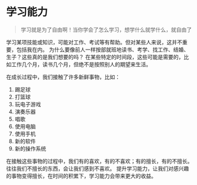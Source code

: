 # 学习能力

> 学习就是为了自由啊！当你学会了怎么学习，想学什么就学什么，就自由了

学习某项技能或知识，可能对工作、考试等有帮助。但对某些人来说，这并不重要，包括我在内。
为什么要像前人一样按部就班地读书、考学、找工作、结婚、生子？这些真的是我们想要的吗？
在某些特定的时间段，这些可能是需要的，比如工作几个月，读书几个月，但绝不是按照别人的期望来生活。

在成长过程中，我们接触了许多新鲜事物，比如：

1. 踢足球
2. 打篮球
3. 玩电子游戏
4. 演奏乐器
5. 唱歌
6. 使用电脑
7. 使用手机
8. 新的软件
9. 新的操作系统

在接触这些事物的过程中，我们有的喜欢，有的不喜欢；有的擅长，有的不擅长。往往我们不擅长的东西，会让我们感到不喜欢。
提升学习能力，让我们对感兴趣的事物变得擅长，在时间的积累下，学习能力会带来更大的收益。
